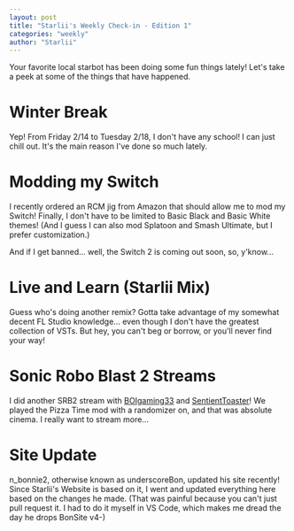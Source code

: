 ```yaml
---
layout: post
title: "Starlii's Weekly Check-in - Edition 1"
categories: "weekly"
author: "Starlii"
---
```


Your favorite local starbot has been doing some fun things lately! Let's take a peek at some of the things that have happened.

# Winter Break

Yep! From Friday 2/14 to Tuesday 2/18, I don't have any school! I can just chill out. It's the main reason I've done so much lately.

# Modding my Switch

I recently ordered an RCM jig from Amazon that should allow me to mod my Switch! Finally, I don't have to be limited to Basic Black and Basic White themes! (And I guess I can also mod Splatoon and Smash Ultimate, but I prefer customization.)

And if I get banned... well, the Switch 2 is coming out soon, so, y'know...

# Live and Learn (Starlii Mix)

Guess who's doing another remix? Gotta take advantage of my somewhat decent FL Studio knowledge... even though I don't have the greatest collection of VSTs. But hey, you can't beg or borrow, or you'll never find your way!

# Sonic Robo Blast 2 Streams

I did another SRB2 stream with [BOIgaming33](https://boigaming33.carrd.co/) and [SentientToaster](https://sentienttoaster.carrd.co/)! We played the Pizza Time mod with a randomizer on, and that was absolute cinema. I really want to stream more...

# Site Update

n_bonnie2, otherwise known as underscoreBon, updated his site recently! Since Starlii's Website is based on it, I went and updated everything here based on the changes he made. (That was painful because you can't just pull request it. I had to do it myself in VS Code, which makes me dread the day he drops BonSite v4-)
